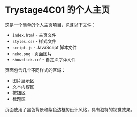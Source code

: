 # Trystage4C01 的个人主页

这是一个简单的个人主页项目，包含以下文件：

- `index.html` - 主页文件
- `styles.css` - 样式文件
- `script.js` - JavaScript 脚本文件
- `neko.png` - 页面图片
- `Showclick.ttf` - 自定义字体文件

页面包含几个不同样式的区域：
- 图片展示区
- 文本内容区
- 按钮区
- 标题区

页面使用了黑色背景和紫色边框的设计风格，具有独特的视觉效果。